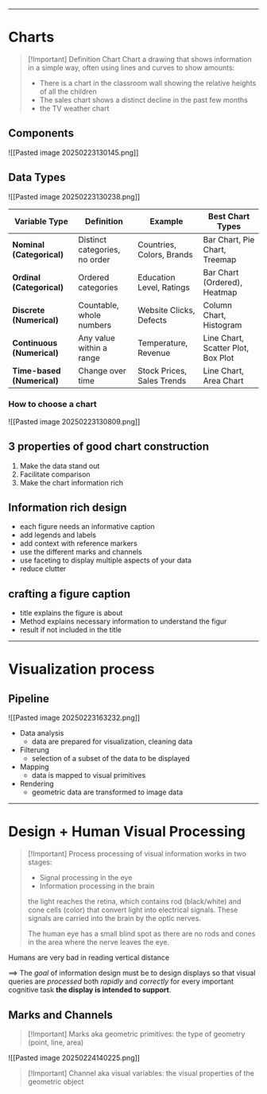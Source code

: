 
---
# Charts

>[!Important] Definition Chart
Chart a drawing that shows information in a simple way, often using lines and curves to show amounts:
>- There is a chart in the classroom wall showing the relative heights of all the children
>- The sales chart shows a distinct decline in the past few months
>- the TV weather chart

## Components
![[Pasted image 20250223130145.png]]

## Data Types
![[Pasted image 20250223130238.png]]

| Variable Type             | Definition                     | Example                      | Best Chart Types                     |
|---------------------------|--------------------------------|------------------------------|--------------------------------------|
| **Nominal (Categorical)**  | Distinct categories, no order | Countries, Colors, Brands    | Bar Chart, Pie Chart, Treemap       |
| **Ordinal (Categorical)**  | Ordered categories            | Education Level, Ratings     | Bar Chart (Ordered), Heatmap        |
| **Discrete (Numerical)**   | Countable, whole numbers      | Website Clicks, Defects      | Column Chart, Histogram             |
| **Continuous (Numerical)** | Any value within a range      | Temperature, Revenue         | Line Chart, Scatter Plot, Box Plot  |
| **Time-based (Numerical)** | Change over time             | Stock Prices, Sales Trends   | Line Chart, Area Chart              |

### How to choose a chart
![[Pasted image 20250223130809.png]]

## 3 properties of good chart construction
1. Make the data stand out
2. Facilitate comparison
3. Make the chart information rich

## Information rich design
- each figure needs an informative caption
- add legends and labels
- add context with reference markers
- use the different marks and channels
- use faceting to display multiple aspects of your data
- reduce clutter

## crafting a figure caption
- title explains the figure is about
- Method explains necessary information to understand the figur
- result if not included in the title


---
# Visualization process

## Pipeline
![[Pasted image 20250223163232.png]]

- Data analysis
	- data are prepared for visualization, cleaning data
- Filterung 
	- selection of a subset of the data to be displayed
- Mapping
	- data is mapped to visual primitives
- Rendering
	- geometric data are transformed to image data


---
# Design + Human Visual Processing

>[!Important] Process
>processing of visual information works in two stages:
> - Signal processing in the eye
> - Information processing in the brain
>
>the light reaches the retina, which contains rod (black/white) and cone cells (color) that convert light into electrical signals. These signals are carried into the brain by the optic nerves.
>
>The human eye has a small blind spot as there are no rods and cones in the area where the nerve leaves the eye.

Humans are very bad in reading vertical distance

$\implies$ The _goal_ of information design must be to design displays so that visual queries are _processed_ both _rapidly_ and _correctly_ for every important cognitive task **the display is intended to support**.

## Marks and Channels

>[!Important] Marks
>aka geometric primitives: the type of geometry (point, line, area)
>
![[Pasted image 20250224140225.png]]

>[!Important] Channel
>aka visual variables: the visual properties of the geometric object 




